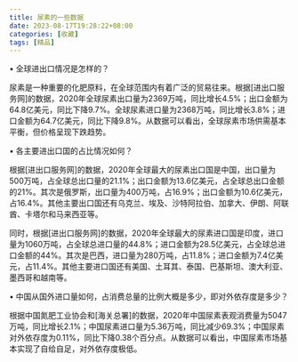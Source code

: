 ---
title: 尿素的一些数据
date: 2023-08-17T19:28:22+08:00
categories: [收藏]
tags: [精品]
---•  全球进出口情况是怎样的？尿素是一种重要的化肥原料，在全球范围内有着广泛的贸易往来。根据[进出口服务网]的数据，2020年全球尿素出口量为2369万吨，同比增长4.5%；出口金额为64.8亿美元，同比下降9.7%。全球尿素进口量为2368万吨，同比增长3.8%；进口金额为64.7亿美元，同比下降9.8%。从数据可以看出，全球尿素市场供需基本平衡，但价格呈现下跌趋势。•  各主要进出口国的占比情况如何？根据[进出口服务网]的数据，2020年全球最大的尿素出口国是中国，出口量为500万吨，占全球总出口量的21.1%；出口金额为13.6亿美元，占全球总出口金额的21%。其次是俄罗斯，出口量为400万吨，占16.9%；出口金额为10.6亿美元，占16.4%。其他主要出口国还有乌克兰、埃及、沙特阿拉伯、加拿大、伊朗、阿联酋、卡塔尔和马来西亚等。同时，根据[进出口服务网]的数据，2020年全球最大的尿素进口国是印度，进口量为1060万吨，占全球总进口量的44.8%；进口金额为28.5亿美元，占全球总进口金额的44%。其次是巴西，进口量为280万吨，占11.8%；进口金额为7.4亿美元，占11.4%。其他主要进口国还有美国、土耳其、泰国、巴基斯坦、澳大利亚、墨西哥和越南等。•  中国从国外进口量如何，占消费总量的比例大概是多少，即对外依存度是多少？根据中国氮肥工业协会和[海关总署]的数据，2020年中国尿素表观消费量为5047万吨，同比增长2.1%；中国尿素进口量为5.36万吨，同比减少69.3%；中国尿素对外依存度为0.11%，同比下降0.38个百分点。从数据可以看出，中国尿素市场基本实现了自给自足，对外依存度极低。